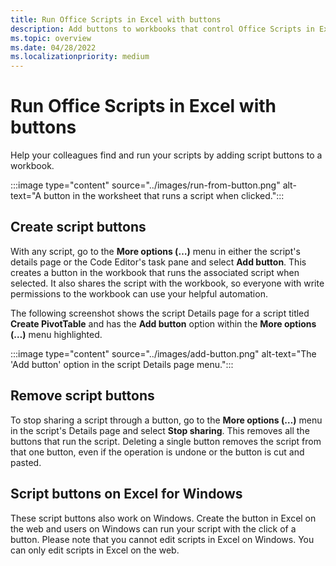 ```yaml
---
title: Run Office Scripts in Excel with buttons
description: Add buttons to workbooks that control Office Scripts in Excel.
ms.topic: overview
ms.date: 04/28/2022
ms.localizationpriority: medium
---
```


# Run Office Scripts in Excel with buttons

Help your colleagues find and run your scripts by adding script buttons to a workbook.

:::image type="content" source="../images/run-from-button.png" alt-text="A button in the worksheet that runs a script when clicked.":::

## Create script buttons

With any script, go to the **More options (…)** menu in either the script's details page or the Code Editor's task pane and select **Add button**. This creates a button in the workbook that runs the associated script when selected. It also shares the script with the workbook, so everyone with write permissions to the workbook can use your helpful automation.

The following screenshot shows the script Details page for a script titled **Create PivotTable** and has the **Add button** option within the **More options (…)** menu highlighted.

:::image type="content" source="../images/add-button.png" alt-text="The 'Add button' option in the script Details page menu.":::

## Remove script buttons

To stop sharing a script through a button, go to the **More options (…)** menu in the script's Details page and select **Stop sharing**. This removes all the buttons that run the script. Deleting a single button removes the script from that one button, even if the operation is undone or the button is cut and pasted.

## Script buttons on Excel for Windows

These script buttons also work on Windows. Create the button in Excel on the web and users on Windows can run your script with the click of a button. Please note that you cannot edit scripts in Excel on Windows. You can only edit scripts in Excel on the web.
